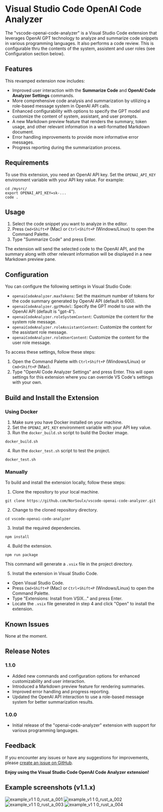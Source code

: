# Visual Studio Code OpenAI Code Analyzer

The "vscode-openai-code-analyzer" is a Visual Studio Code extension that leverages OpenAI GPT technology to analyze and summarize code snippets in various programming languages. It also performs a code review. This is configurable thru the contents of the system, assistent and user roles (see Configuration section below).

## Features

This revamped extension now includes:

- Improved user interaction with the **Summarize Code** and **OpenAI Code Analyzer Settings** commands.
- More comprehensive code analysis and summarization by utilizing a role-based message system in OpenAI API calls.
- Enhanced configurability with options to specify the GPT model and customize the content of system, assistant, and user prompts.
- A new Markdown preview feature that renders the summary, token usage, and other relevant information in a well-formatted Markdown document.
- Error handling improvements to provide more informative error messages.
- Progress reporting during the summarization process.


## Requirements

To use this extension, you need an OpenAI API key. Set the `OPENAI_API_KEY` environment variable with your API key value. For example:
```
cd /mysrc/
export OPENAI_API_KEY=sk-...
code .
```
## Usage

1. Select the code snippet you want to analyze in the editor.
2. Press `Cmd+Shift+P` (Mac) or `Ctrl+Shift+P` (Windows/Linux) to open the Command Palette.
3. Type "Summarize Code" and press Enter.

The extension will send the selected code to the OpenAI API, and the summary along with other relevant information will be displayed in a new Markdown preview pane.

## Configuration

You can configure the following settings in Visual Studio Code:

- `openaiCodeAnalyzer.maxTokens`: Set the maximum number of tokens for the code summary generated by OpenAI API (default is 600).
- `openaiCodeAnalyzer.gptModel`: Specify the GPT model to use with the OpenAI API (default is "gpt-4").
- `openaiCodeAnalyzer.roleSystemContent`: Customize the content for the system role message.
- `openaiCodeAnalyzer.roleAssistantContent`: Customize the content for the assistant role message.
- `openaiCodeAnalyzer.roleUserContent`: Customize the content for the user role message.

To access these settings, follow these steps:

1. Open the Command Palette with `Ctrl+Shift+P` (Windows/Linux) or `Cmd+Shift+P` (Mac).
2. Type "OpenAI Code Analyzer Settings" and press Enter. This will open settings for this extension where you can override VS Code's settings with your own.

## Build and Install the Extension

### Using Docker

1. Make sure you have Docker installed on your machine.
2. Set the `OPENAI_API_KEY` environment variable with your API key value.
3. Run the `docker_build.sh` script to build the Docker image.
```
docker_build.sh
```
4. Run the `docker_test.sh` script to test the project.
```
docker_test.sh
```

### Manually

To build and install the extension locally, follow these steps:

1. Clone the repository to your local machine.
```
git clone https://github.com/NorSoulx/vscode-openai-code-analyzer.git
```

2. Change to the cloned repository directory.

```
cd vscode-openai-code-analyzer
```

3. Install the required dependencies.

```
npm install
```

4. Build the extension.

```
npm run package
```

This command will generate a `.vsix` file in the project directory.

5. Install the extension in Visual Studio Code.

- Open Visual Studio Code.
- Press `Cmd+Shift+P` (Mac) or `Ctrl+Shift+P` (Windows/Linux) to open the Command Palette.
- Type "Extensions: Install from VSIX..." and press Enter.
- Locate the `.vsix` file generated in step 4 and click "Open" to install the extension.

## Known Issues

None at the moment.

## Release Notes

### 1.1.0

- Added new commands and configuration options for enhanced customizability and user interaction.
- Introduced a Markdown preview feature for rendering summaries.
- Improved error handling and progress reporting.
- Updated the OpenAI API interaction to use a role-based message system for better summarization results.

### 1.0.0

- Initial release of the "openai-code-analyzer" extension with support for various programming languages.

## Feedback

If you encounter any issues or have any suggestions for improvements, please [create an issue on GitHub](https://github.com/NorSoulx/vscode-openai-code-analyzer/issues).

**Enjoy using the Visual Studio Code OpenAI Code Analyzer extension!**

## Example screenshots (v1.1.x)

![example_v1 1 0_rust_a_001](https://github.com/NorSoulx/vscode-openai-code-analyzer/assets/4839848/8901c4bb-559f-482a-9398-f26ed01bb280)
![example_v1 1 0_rust_a_002](https://github.com/NorSoulx/vscode-openai-code-analyzer/assets/4839848/6a1fa2a1-be5d-42c3-8c13-d5fdd00bfe59)
![example_v1 1 0_rust_a_003](https://github.com/NorSoulx/vscode-openai-code-analyzer/assets/4839848/2183697b-6ca6-4603-a597-18502ea5eda8)
![example_v1 1 0_rust_a_004](https://github.com/NorSoulx/vscode-openai-code-analyzer/assets/4839848/c98d67a9-f48a-4e51-bbe0-47015e675143)


